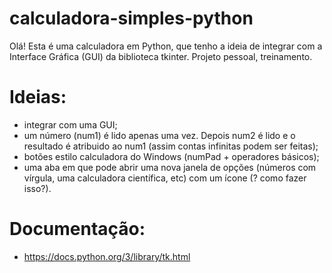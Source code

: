 # calculadora-simples-python
Olá!
Esta é uma calculadora em Python, que tenho a ideia de integrar com a Interface Gráfica (GUI) da biblioteca tkinter. Projeto pessoal, treinamento.

# Ideias:
- integrar com uma GUI;
- um número (num1) é lido apenas uma vez. Depois num2 é lido e o resultado é atribuido ao num1 (assim contas infinitas podem ser feitas);
- botões estilo calculadora do Windows (numPad + operadores básicos);
- uma aba em que pode abrir uma nova janela de opções (números com vírgula, uma calculadora científica, etc) com um ícone (? como fazer isso?).

# Documentação:
- https://docs.python.org/3/library/tk.html
